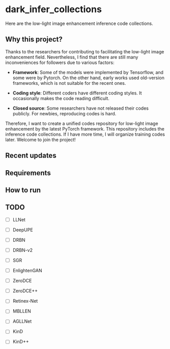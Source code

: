 # dark_infer_collections
Here are the low-light image enhancement inference code collections. 

## Why this project?
Thanks to the researchers for contributing to facilitating the low-light image enhancement field. Nevertheless, I find that there are still many inconveniences for followers due to various factors:

* **Framework**: Some of the models were implemented by Tensorflow, and some were by Pytorch. On the other hand, early works used old-version frameworks, which is not suitable for the recent ones.

* **Coding style**: Different coders have different coding styles. It occasionally makes the code reading difficult.

* **Closed source**: Some researchers have not released their codes publicly. For newbies, reproducing codes is hard.

Therefore, I want to create a unified codes repository for low-light image enhancement by the latest PyTorch framework. This repository includes the inference code collections. If I have more time, I will organize training codes later.
Welcome to join the project!


## Recent updates

## Requirements

## How to run

## TODO

- [ ] LLNet
- [ ] DeepUPE
- [ ] DRBN
- [ ] DRBN-v2
- [ ] SGR
- [ ] EnlightenGAN
- [ ] ZeroDCE
- [ ] ZeroDCE++
- [ ] Retinex-Net
- [ ] MBLLEN
- [ ] AGLLNet
- [ ] KinD
- [ ] KinD++


